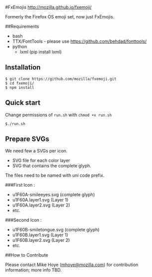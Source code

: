 #FxEmojis
http://mozilla.github.io/fxemoji/

Formerly the Firefox OS emoji set, now just FxEmojis. 

##Requirements

* bash
* TTX/FontTools - please use https://github.com/behdad/fonttools/
* python
  - lxml (pip install lxml)

## Installation
```
$ git clone https://github.com/mozilla/fxemoji.git
$ cd fxemoji/
$ npm install
```

## Quick start
Change permissions of `run.sh` with `chmod +x run.sh`
```
$./run.sh
```

## Prepare SVGs
We need few a SVGs per icon.
  - SVG file for each color layer
  - SVG that contains the complete glyph.

The files need to be named with uni code prefix.

###First Icon :
- u1F60A-smileeyes.svg (complete glyph)
- u1F60A.layer1.svg (Layer 1)
- u1F60A.layer2.svg (Layer 2)
- etc.

###Second Icon :
- u1F60B-smiletongue.svg (complete glyph)
- u1F60B.layer1.svg (Layer 1)
- u1F60B.layer2.svg (Layer 2)
- etc.

##How to Contribute

Please contact Mike Hoye (mhoye@mozilla.com) for contribution information; more info TBD. 

